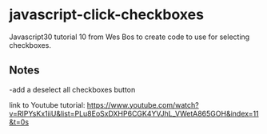 javascript-click-checkboxes
=================

Javascript30 tutorial 10 from Wes Bos to create code to use for selecting checkboxes.


Notes
------------

-add a deselect all checkboxes button

link to Youtube tutorial:
https://www.youtube.com/watch?v=RIPYsKx1iiU&list=PLu8EoSxDXHP6CGK4YVJhL_VWetA865GOH&index=11&t=0s